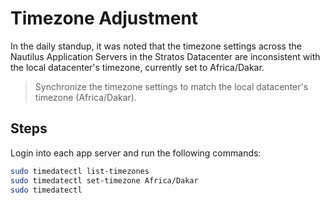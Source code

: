 # Timezone Adjustment

In the daily standup, it was noted that the timezone settings across the Nautilus Application Servers in the Stratos Datacenter are inconsistent with the local datacenter's timezone, currently set to Africa/Dakar.

> Synchronize the timezone settings to match the local datacenter's timezone (Africa/Dakar).

## Steps

Login into each app server and run the following commands:

```sh
sudo timedatectl list-timezones
sudo timedatectl set-timezone Africa/Dakar
sudo timedatectl
```
